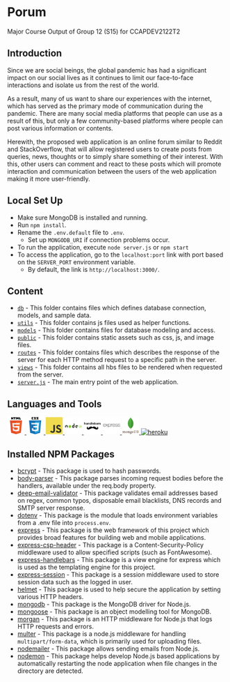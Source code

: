 # Porum
Major Course Output of Group 12 (S15) for CCAPDEV2122T2

## Introduction
Since we are social beings, the global pandemic has had a significant impact on our social lives as it continues to limit our face-to-face interactions and isolate us from the rest of the world. 

As a result, many of us want to share our experiences with the internet, which has served as the primary mode of communication during the pandemic. There are many social media platforms that people can use as a result of this, but only a few community-based platforms where people can post various information or contents.

Herewith, the proposed web application is an online forum similar to Reddit and StackOverflow, that will allow registered users to create posts from queries, news, thoughts or to simply share something of their interest. With this, other users can comment and react to these posts which will promote interaction and communication between the users of the web application making it more user-friendly.

## Local Set Up
- Make sure MongoDB is installed and running.
- Run `npm install`.
- Rename the `.env.default` file to `.env`.
    - Set up `MONGODB_URI` if connection problems occur.
- To run the application, execute `node server.js` or `npm start`
- To access the application, go to the `localhost:port` link with port based on the `SERVER_PORT` environment variable.
    - By default, the link is `http://localhost:3000/`.

## Content
- [`db`](db) - This folder contains files which defines database connection, models, and sample data.
- [`utils`](utils) - This folder contains js files used as helper functions.
- [`models`](models) - This folder contains files for database modeling and access.
- [`public`](public) - This folder contains static assets such as css, js, and image files.
- [`routes`](routes) - This folder contains files which describes the response of the server for each HTTP method request to a specific path in the server.
- [`views`](views) - This folder contains all hbs files to be rendered when requested from the server.
- [`server.js`](server.js) - The main entry point of the web application.

## Languages and Tools
<p align="left"> <a href="https://www.w3.org/html/" target="_blank" rel="noreferrer"> <img src="https://raw.githubusercontent.com/devicons/devicon/master/icons/html5/html5-original-wordmark.svg" alt="html5" width="40" height="40"/> </a> <a href="https://www.w3schools.com/css/" target="_blank" rel="noreferrer"> <img src="https://raw.githubusercontent.com/devicons/devicon/master/icons/css3/css3-original-wordmark.svg" alt="css3" width="40" height="40"/> </a> <a href="https://developer.mozilla.org/en-US/docs/Web/JavaScript" target="_blank" rel="noreferrer"> <img src="https://raw.githubusercontent.com/devicons/devicon/master/icons/javascript/javascript-original.svg" alt="javascript" width="40" height="40"/> </a> <a href="https://nodejs.org" target="_blank" rel="noreferrer"> <img src="https://raw.githubusercontent.com/devicons/devicon/master/icons/nodejs/nodejs-original-wordmark.svg" alt="nodejs" width="40" height="40"/> </a> <a href="https://handlebarsjs.com/" target="_blank" rel="noreferrer"> <img src="https://raw.githubusercontent.com/devicons/devicon/master/icons/handlebars/handlebars-original-wordmark.svg" alt="express" width="40" height="40"/> </a> <a href="https://expressjs.com" target="_blank" rel="noreferrer"> <img src="https://raw.githubusercontent.com/devicons/devicon/master/icons/express/express-original-wordmark.svg" alt="express" width="40" height="40"/> </a> <a href="https://www.mongodb.com/" target="_blank" rel="noreferrer"> <img src="https://raw.githubusercontent.com/devicons/devicon/master/icons/mongodb/mongodb-original-wordmark.svg" alt="mongodb" width="40" height="40"/> </a> <a href="https://heroku.com" target="_blank" rel="noreferrer"> <img src="https://www.vectorlogo.zone/logos/heroku/heroku-icon.svg" alt="heroku" width="40" height="40"/> </a>
</p>

## Installed NPM Packages
- [bcrypt](https://www.npmjs.com/package/bcrypt) - This package is used to hash passwords.
- [body-parser](https://www.npmjs.com/package/body-parser) - This package parses incoming request bodies before the handlers, available under the req.body property.
- [deep-email-validator](https://www.npmjs.com/package/deep-email-validator) - This package validates email addresses based on regex, common typos, disposable email blacklists, DNS records and SMTP server response.
- [dotenv](https://www.npmjs.com/package/dotenv) - This package is the module that loads environment variables from a .env file into `process.env`.
- [express](https://www.npmjs.com/package/express) - This package is the web framework of this project which provides broad features for building web and mobile applications.
- [express-csp-header](https://www.npmjs.com/package/express-csp-header) - This package is a Content-Security-Policy middleware used to allow specified scripts (such as FontAwesome).
- [express-handlebars](https://www.npmjs.com/package/express-handlebars) - This package is a view engine for express which is used as the templating engine for this project. 
- [express-session](https://www.npmjs.com/package/express-session) - This package is a session middleware used to store session data such as the logged in user.
- [helmet](https://www.npmjs.com/package/helmet) - This package is used to help secure the application by setting various HTTP headers.
- [mongodb](https://www.npmjs.com/package/mongodb) - This package is the MongoDB driver for Node.js.
- [mongoose](https://www.npmjs.com/package/mongoose) - This package is an object modelling tool for MongoDB.
- [morgan](https://www.npmjs.com/package/morgan) - This package is an HTTP middleware for Node.js that logs HTTP requests and errors.
- [multer](https://www.npmjs.com/package/multer) - This package is a node.js middleware for handling `multipart/form-data`, which is primarily used for uploading files.
- [nodemailer](https://www.npmjs.com/package/nodemailer) - This package allows sending emails from Node.js.
- [nodemon](https://www.npmjs.com/package/nodemon) - This package helps develop Node.js based applications by automatically restarting the node application when file changes in the directory are detected.

